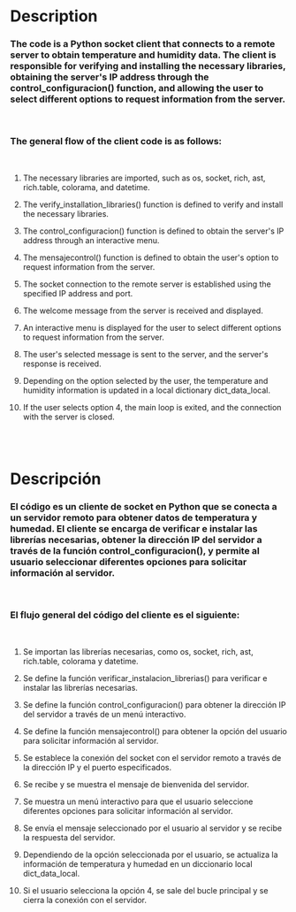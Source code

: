 # Description

### The code is a Python socket client that connects to a remote server to obtain temperature and humidity data. The client is responsible for verifying and installing the necessary libraries, obtaining the server's IP address through the control_configuracion() function, and allowing the user to select different options to request information from the server.  
<br>

### The general flow of the client code is as follows:

<br>

1. The necessary libraries are imported, such as os, socket, rich, ast, rich.table, colorama, and datetime.

2. The verify_installation_libraries() function is defined to verify and install the necessary libraries.

3. The control_configuracion() function is defined to obtain the server's IP address through an interactive menu.

4. The mensajecontrol() function is defined to obtain the user's option to request information from the server.

5. The socket connection to the remote server is established using the specified IP address and port.

6. The welcome message from the server is received and displayed.

7. An interactive menu is displayed for the user to select different options to request information from the server.

8. The user's selected message is sent to the server, and the server's response is received.

9. Depending on the option selected by the user, the temperature and humidity information is updated in a local dictionary dict_data_local.

10. If the user selects option 4, the main loop is exited, and the connection with the server is closed.
  

<br><br>

# Descripción

### El código es un cliente de socket en Python que se conecta a un servidor remoto para obtener datos de temperatura y humedad. El cliente se encarga de verificar e instalar las librerías necesarias, obtener la dirección IP del servidor a través de la función control_configuracion(), y permite al usuario seleccionar diferentes opciones para solicitar información al servidor.

<br>

### El flujo general del código del cliente es el siguiente:

<br>

1. Se importan las librerías necesarias, como os, socket, rich, ast, rich.table, colorama y datetime.

2. Se define la función verificar_instalacion_librerias() para verificar e instalar las librerías necesarias.

3. Se define la función control_configuracion() para obtener la dirección IP del servidor a través de un menú interactivo.

4. Se define la función mensajecontrol() para obtener la opción del usuario para solicitar información al servidor.

5. Se establece la conexión del socket con el servidor remoto a través de la dirección IP y el puerto especificados.

6. Se recibe y se muestra el mensaje de bienvenida del servidor.

7. Se muestra un menú interactivo para que el usuario seleccione diferentes opciones para solicitar información al servidor.

8. Se envía el mensaje seleccionado por el usuario al servidor y se recibe la respuesta del servidor.

9. Dependiendo de la opción seleccionada por el usuario, se actualiza la información de temperatura y humedad en un diccionario local dict_data_local.

10. Si el usuario selecciona la opción 4, se sale del bucle principal y se cierra la conexión con el servidor.
